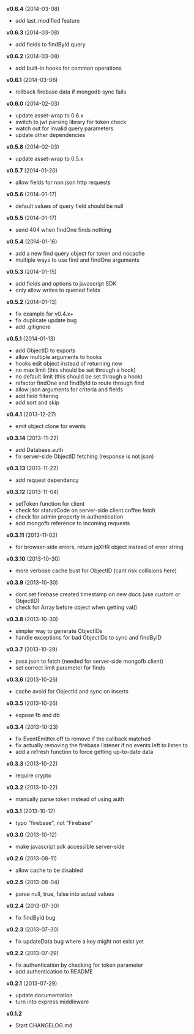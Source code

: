 **v0.6.4** (2014-03-08)

 - add last_modified feature

**v0.6.3** (2014-03-08)

 - add fields to findById query

**v0.6.2** (2014-03-08)

 - add built-in hooks for common operations

**v0.6.1** (2014-03-06)

 - rollback firebase data if mongodb sync fails

**v0.6.0** (2014-02-03)

 - update asset-wrap to 0.6.x
 - switch to jwt parsing library for token check
 - watch out for invalid query parameters
 - update other dependencies

**v0.5.8** (2014-02-03)

 - update asset-wrap to 0.5.x

**v0.5.7** (2014-01-20)

 - allow fields for non json http requests

**v0.5.6** (2014-01-17)

 - default values of query field should be null

**v0.5.5** (2014-01-17)

 - send 404 when findOne finds nothing

**v0.5.4** (2014-01-16)

 - add a new find query object for token and nocache
 - multiple ways to use find and findOne arguments

**v0.5.3** (2014-01-15)

 - add fields and options to javascript SDK
 - only allow writes to queried fields

**v0.5.2** (2014-01-13)

 - fix example for v0.4.x+
 - fix duplicate update bug
 - add .gitignore

**v0.5.1** (2014-01-13)

 - add ObjectID to exports
 - allow multiple arguments to hooks
 - hooks edit object instead of returning new
 - no max limit (this should be set through a hook)
 - no default limit (this should be set through a hook)
 - refactor findOne and findById to route through find
 - allow json arguments for criteria and fields
 - add field filtering
 - add sort and skip

**v0.4.1** (2013-12-27)

 - emit object clone for events

**v0.3.14** (2013-11-22)

 - add Database.auth
 - fix server-side ObjectID fetching (response is not json)

**v0.3.13** (2013-11-22)

 - add request dependency

**v0.3.12** (2013-11-04)

 - setToken function for client
 - check for statusCode on server-side client.coffee fetch
 - check for admin property in authentication
 - add mongofb reference to incoming requests

**v0.3.11** (2013-11-02)

 - for browser-side errors, return jqXHR object instead of error string

**v0.3.10** (2013-10-30)

 - more verbose cache bust for ObjectID (cant risk collisions here)

**v0.3.9** (2013-10-30)

 - dont set firebase created timestamp on new docs (use custom or ObjectID)
 - check for Array before object when getting val()

**v0.3.8** (2013-10-30)

 - simpler way to generate ObjectIDs
 - handle exceptions for bad ObjectIDs to sync and findByID

**v0.3.7** (2013-10-29)

 - pass json to fetch (needed for server-side mongofb client)
 - set correct limit parameter for finds

**v0.3.6** (2013-10-26)

 - cache avoid for ObjectId and sync on inserts

**v0.3.5** (2013-10-26)

 - expose fb and db

**v0.3.4** (2013-10-23)

 - fix EventEmitter.off to remove if the callback matched
 - fix actually removing the firebase listener if no events left to listen to
 - add a refresh function to force getting up-to-date data

**v0.3.3** (2013-10-22)

 - require crypto

**v0.3.2** (2013-10-22)

 - manually parse token instead of using auth

**v0.3.1** (2013-10-12)

 - typo "firebase", not "Firebase"

**v0.3.0** (2013-10-12)

 - make javascript sdk accessible server-side

**v0.2.6** (2013-08-11)

 - allow cache to be disabled

**v0.2.5** (2013-08-04)

 - parse null, true, false into actual values

**v0.2.4** (2013-07-30)

 - fix findById bug

**v0.2.3** (2013-07-30)

 - fix updateData bug where a key might not exist yet

**v0.2.2** (2013-07-29)

 - fix authentication by checking for token parameter
 - add authentication to README

**v0.2.1** (2013-07-29)

 - update documentation
 - turn into express middleware

**v0.1.2**

 - Start CHANGELOG.md
